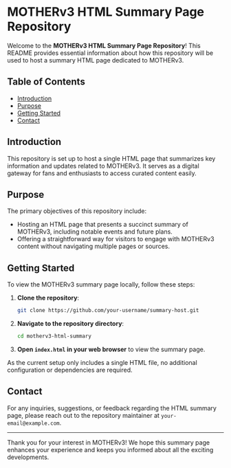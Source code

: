 # MOTHERv3 HTML Summary Page Repository

Welcome to the **MOTHERv3 HTML Summary Page Repository**! This README provides essential information about how this repository will be used to host a summary HTML page dedicated to MOTHERv3.

## Table of Contents

- [Introduction](#introduction)
- [Purpose](#purpose)
- [Getting Started](#getting-started)
- [Contact](#contact)

## Introduction

This repository is set up to host a single HTML page that summarizes key information and updates related to MOTHERv3. It serves as a digital gateway for fans and enthusiasts to access curated content easily.

## Purpose

The primary objectives of this repository include:

- Hosting an HTML page that presents a succinct summary of MOTHERv3, including notable events and future plans.
- Offering a straightforward way for visitors to engage with MOTHERv3 content without navigating multiple pages or sources.

## Getting Started

To view the MOTHERv3 summary page locally, follow these steps:

1. **Clone the repository**:
   ```bash
   git clone https://github.com/your-username/summary-host.git
   ```

2. **Navigate to the repository directory**:
   ```bash
   cd motherv3-html-summary
   ```

3. **Open `index.html` in your web browser** to view the summary page.

As the current setup only includes a single HTML file, no additional configuration or dependencies are required.

## Contact

For any inquiries, suggestions, or feedback regarding the HTML summary page, please reach out to the repository maintainer at `your-email@example.com`.

---

Thank you for your interest in MOTHERv3! We hope this summary page enhances your experience and keeps you informed about all the exciting developments.
